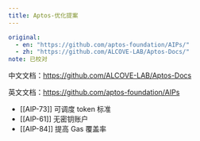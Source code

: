 ```yaml
---
title: Aptos-优化提案
---
```

```yaml
original: 
  - en: "https://github.com/aptos-foundation/AIPs/"
  - zh: "https://github.com/ALCOVE-LAB/Aptos-Docs/"
note: 已校对
```
中文文档：https://github.com/ALCOVE-LAB/Aptos-Docs

英文文档：https://github.com/aptos-foundation/AIPs



- [[AIP-73]] 可调度 token 标准
- [[AIP-61]] 无密钥账户
- [[AIP-84]] 提高 Gas 覆盖率
